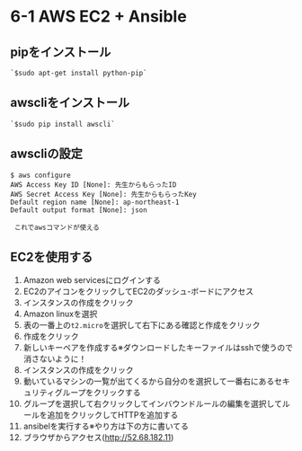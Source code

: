 # 6-1 AWS EC2 + Ansible                                                     
## pipをインストール
    `$sudo apt-get install python-pip`
## awscliをインストール
    `$sudo pip install awscli`
## awscliの設定
 
    $ aws configure
    AWS Access Key ID [None]: 先生からもらったID
    AWS Secret Access Key [None]: 先生からもらったKey
    Default region name [None]: ap-northeast-1
    Default output format [None]: json

     これでawsコマンドが使える
 
## EC2を使用する  
1. Amazon web servicesにログインする  
2. EC2のアイコンをクリックしてEC2のダッシュ-ボードにアクセス  
3. インスタンスの作成をクリック  
4. Amazon linuxを選択  
5. 表の一番上の`t2.micro`を選択して右下にある確認と作成をクリック  
6. 作成をクリック
7. 新しいキーペアを作成する※ダウンロードしたキーファイルはsshで使うので消さないように！
8. インスタンスの作成をクリック
9. 動いているマシンの一覧が出てくるから自分のを選択して一番右にあるセキュリティグループをクリックする
10. グループを選択して右クリックしてインバウンドルールの編集を選択してルールを追加をクリックしてHTTPを追加する
11. ansibelを実行する※やり方は下の方に書いてる                           
12. ブラウザからアクセス(http://52.68.182.11)
